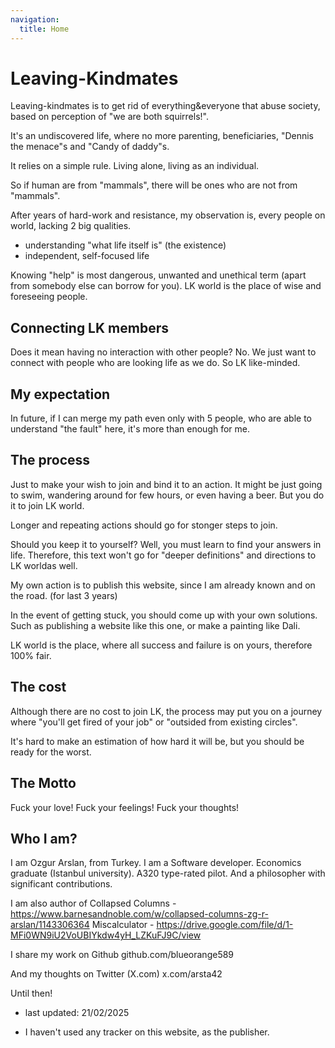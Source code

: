 ```yaml
---
navigation:
  title: Home
---
```


# Leaving-Kindmates

Leaving-kindmates is to get rid of everything&everyone that abuse society, based on perception of "we are both squirrels!".

It's an undiscovered life, where no more parenting, beneficiaries, "Dennis the menace"s and "Candy of daddy"s.

It relies on a simple rule.
Living alone, living as an individual.

So if human are from "mammals", there will be ones who are not from "mammals".

After years of hard-work and resistance, my observation is, every people on world, lacking 2 big qualities.
 - understanding "what life itself is" (the existence)
 - independent, self-focused life

Knowing "help" is most dangerous, unwanted and unethical term (apart from somebody else can borrow for you). LK world is the place of wise and foreseeing people.

## Connecting LK members
Does it mean having no interaction with other people? No.
We just want to connect with people who are looking life as we do. So LK like-minded.

## My expectation
In future, if I can merge my path even only with 5 people, who are able to understand "the fault" here, it's more than enough for me.

## The process
Just to make your wish to join and bind it to an action. It might be just going to swim, wandering around for few hours, or even having a beer. But you do it to join LK world.

Longer and repeating actions should go for stonger steps to join.

Should you keep it to yourself?
Well, you must learn to find your answers in life. Therefore, this text won't go for "deeper definitions" and directions to LK worldas well.

My own action is to publish this website, since I am already known and on the road. (for last 3 years)

In the event of getting stuck, you should come up with your own solutions. Such as publishing a website like this one, or make a painting like Dali.

LK world is the place, where all success and failure is on yours, therefore 100% fair.

## The cost
Although there are no cost to join LK, the process may put you on a journey where "you'll get fired of your job" or "outsided from existing circles".

It's hard to make an estimation of how hard it will be, but you should be ready for the worst.

## The Motto
Fuck your love!
Fuck your feelings!
Fuck your thoughts!


## Who I am?
I am Ozgur Arslan, from Turkey.
I am a Software developer. 
Economics graduate (Istanbul university). 
A320 type-rated pilot.
And a philosopher with significant contributions.

I am also author of
Collapsed Columns - https://www.barnesandnoble.com/w/collapsed-columns-zg-r-arslan/1143306364
Miscalculator - https://drive.google.com/file/d/1-MFi0WN9iU2VoUBIYkdw4yH_LZKuFJ9C/view

I share my work on Github
github.com/blueorange589

And my thoughts on Twitter (X.com)
x.com/arsta42


Until then!

* last updated: 21/02/2025

* I haven't used any tracker on this website, as the publisher.
